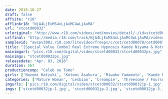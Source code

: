 ```yaml
---
date: 2018-10-27
draft: false
affsite: "r18"
afflinkr18: "NjA4LjEuMS4xLjAuMC4wLjAuMA"
url: "stcetd00032"
urloriginal: "http://www.r18.com/videos/vod/movies/detail/-/id=stcetd00032"
urlfinal: "http://media.r18.com/track/NjA4LjEuMS4xLjAuMC4wLjAuMA/videos/vod/movies/detail/-/id=stcetd00032"
samplevid: "awspv3001.r18.com/litevideo/freepv/c/cet/cetd00078/cetd00078_dmb_w.mp4"
title: "[Special Value Combo] Real Extreme Hypnosis Kaede Niyama & Kotomi Asakura Saki Mizumi & Miwako Yamamoto Nozomi Hazuki"
mainimgurl: "pics.r18.com/digital/video/stcetd00032/stcetd00032ps.jpg"
mainimgs: "stcetd00032ps.jpg"
releasedate: "Apr. 03, 2018"
duration: 567
productioncomp: "Celeb no Tomo"
girls: ['Nozomi Hatzuki', 'Kotomi Asakura', 'Miwako Yamamoto', 'Kaede Niyama', 'Saki Mizumi']
categories: ['Mature Woman', 'Lesbian', 'Creampie', 'Threesome / Foursome', 'Hypnotism', 'Set Items']
imgurls: ['pics.r18.com/digital/video/stcetd00032/stcetd00032jp-1.jpg', 'pics.r18.com/digital/video/stcetd00032/stcetd00032jp-2.jpg', 'pics.r18.com/digital/video/stcetd00032/stcetd00032jp-3.jpg', 'pics.r18.com/digital/video/stcetd00032/stcetd00032jp-4.jpg', 'pics.r18.com/digital/video/stcetd00032/stcetd00032jp-5.jpg', 'pics.r18.com/digital/video/stcetd00032/stcetd00032jp-6.jpg', 'pics.r18.com/digital/video/stcetd00032/stcetd00032jp-7.jpg', 'pics.r18.com/digital/video/stcetd00032/stcetd00032jp-8.jpg', 'pics.r18.com/digital/video/stcetd00032/stcetd00032jp-9.jpg', 'pics.r18.com/digital/video/stcetd00032/stcetd00032jp-10.jpg', 'pics.r18.com/digital/video/stcetd00032/stcetd00032jp-11.jpg', 'pics.r18.com/digital/video/stcetd00032/stcetd00032jp-12.jpg', 'pics.r18.com/digital/video/stcetd00032/stcetd00032jp-13.jpg', 'pics.r18.com/digital/video/stcetd00032/stcetd00032jp-14.jpg', 'pics.r18.com/digital/video/stcetd00032/stcetd00032jp-15.jpg', 'pics.r18.com/digital/video/stcetd00032/stcetd00032jp-16.jpg', 'pics.r18.com/digital/video/stcetd00032/stcetd00032jp-17.jpg', 'pics.r18.com/digital/video/stcetd00032/stcetd00032jp-18.jpg', 'pics.r18.com/digital/video/stcetd00032/stcetd00032jp-19.jpg', 'pics.r18.com/digital/video/stcetd00032/stcetd00032jp-20.jpg']
imgs: ['stcetd00032jp-1.jpg', 'stcetd00032jp-2.jpg', 'stcetd00032jp-3.jpg', 'stcetd00032jp-4.jpg', 'stcetd00032jp-5.jpg', 'stcetd00032jp-6.jpg', 'stcetd00032jp-7.jpg', 'stcetd00032jp-8.jpg', 'stcetd00032jp-9.jpg', 'stcetd00032jp-10.jpg', 'stcetd00032jp-11.jpg', 'stcetd00032jp-12.jpg', 'stcetd00032jp-13.jpg', 'stcetd00032jp-14.jpg', 'stcetd00032jp-15.jpg', 'stcetd00032jp-16.jpg', 'stcetd00032jp-17.jpg', 'stcetd00032jp-18.jpg', 'stcetd00032jp-19.jpg', 'stcetd00032jp-20.jpg']
---
```

